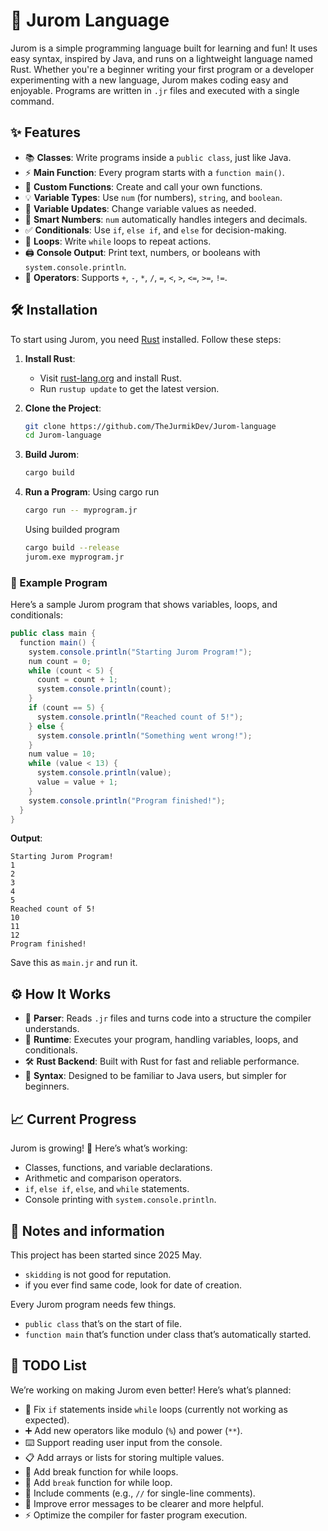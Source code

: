 # 🚀 Jurom Language
Jurom is a simple programming language built for learning and fun! It uses easy syntax, inspired by Java, and runs on a lightweight language named Rust. Whether you're a beginner writing your first program or a developer experimenting with a new language, Jurom makes coding easy and enjoyable. Programs are written in `.jr` files and executed with a single command.

## ✨ Features
- 📚 **Classes**: Write programs inside a `public class`, just like Java.
- ⚡ **Main Function**: Every program starts with a `function main()`.
- 🔧 **Custom Functions**: Create and call your own functions.
- 💡 **Variable Types**: Use `num` (for numbers), `string`, and `boolean`.
- 🔄 **Variable Updates**: Change variable values as needed.
- 🔢 **Smart Numbers**: `num` automatically handles integers and decimals.
- ✅ **Conditionals**: Use `if`, `else if`, and `else` for decision-making.
- 🔁 **Loops**: Write `while` loops to repeat actions.
- 🖨️ **Console Output**: Print text, numbers, or booleans with `system.console.println`.
- 🧮 **Operators**: Supports `+`, `-`, `*`, `/`, `=`, `<`, `>`, `<=`, `>=`, `!=`.

## 🛠️ Installation
To start using Jurom, you need [Rust](https://www.rust-lang.org/) installed. Follow these steps:

1. **Install Rust**:
    - Visit [rust-lang.org](https://www.rust-lang.org/tools/install) and install Rust.
    - Run `rustup update` to get the latest version.

2. **Clone the Project**:
   ```bash
   git clone https://github.com/TheJurmikDev/Jurom-language
   cd Jurom-language
   ```

3. **Build Jurom**:
   ```bash
   cargo build
   ```

4. **Run a Program**:
   Using cargo run
   ```bash
   cargo run -- myprogram.jr
   ```
   
   Using builded program
   ```bash
   cargo build --release
   jurom.exe myprogram.jr
   ```

### 📝 Example Program
Here’s a sample Jurom program that shows variables, loops, and conditionals:

```java
public class main {
  function main() {
    system.console.println("Starting Jurom Program!");
    num count = 0;
    while (count < 5) {
      count = count + 1;
      system.console.println(count);
    }
    if (count == 5) {
      system.console.println("Reached count of 5!");
    } else {
      system.console.println("Something went wrong!");
    }
    num value = 10;
    while (value < 13) {
      system.console.println(value);
      value = value + 1;
    }
    system.console.println("Program finished!");
  }
}
```

**Output**:
```
Starting Jurom Program!
1
2
3
4
5
Reached count of 5!
10
11
12
Program finished!
```

Save this as `main.jr` and run it.

## ⚙️ How It Works
- 🧩 **Parser**: Reads `.jr` files and turns code into a structure the compiler understands.
- 🏃 **Runtime**: Executes your program, handling variables, loops, and conditionals.
- 🛠️ **Rust Backend**: Built with Rust for fast and reliable performance.
- 📜 **Syntax**: Designed to be familiar to Java users, but simpler for beginners.

## 📈 Current Progress
Jurom is growing! 🌱 Here’s what’s working:
- Classes, functions, and variable declarations.
- Arithmetic and comparison operators.
- `if`, `else if`, `else`, and `while` statements.
- Console printing with `system.console.println`.

## 📘 Notes and information
This project has been started since 2025 May.
- `skidding` is not good for reputation.
- if you ever find same code, look for date of creation.

Every Jurom program needs few things.
- `public class` that’s on the start of file.
- `function main` that’s function under class that’s automatically started.

## 🔮 TODO List
We’re working on making Jurom even better! Here’s what’s planned:
- 🐛 Fix `if` statements inside `while` loops (currently not working as expected).
- ➕ Add new operators like modulo (`%`) and power (`**`).
- ⌨️ Support reading user input from the console.
- 📋 Add arrays or lists for storing multiple values.
- 🛞 Add break function for while loops.
- 💎 Add `break` function for while loop.
- 💬 Include comments (e.g., `//` for single-line comments).
- 📢 Improve error messages to be clearer and more helpful.
- ⚡ Optimize the compiler for faster program execution.
